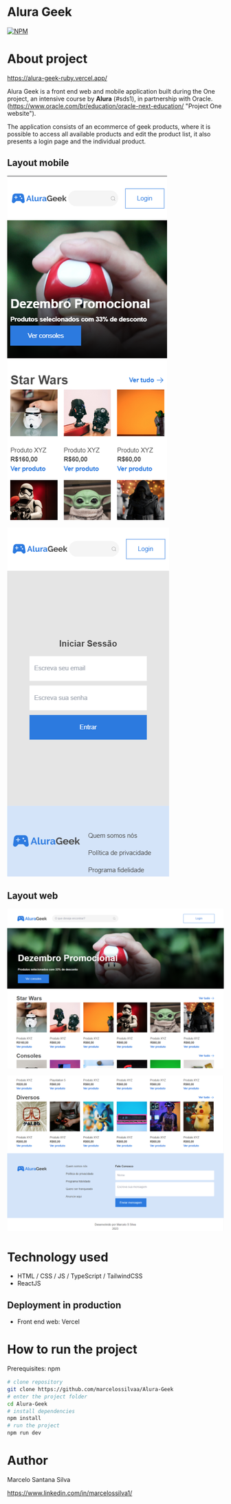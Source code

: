 # Alura Geek 
[![NPM](https://img.shields.io/npm/l/react)](https://github.com/marcelossilvaa/LICENCE/blob/main/LICENSE) 

# About project

https://alura-geek-ruby.vercel.app/

Alura Geek is a front end web and mobile application built during the One project, an intensive course by **Alura** (#sds1), in partnership with Oracle. (https://www.oracle.com/br/education/oracle-next-education/ "Project One website").

The application consists of an ecommerce of geek products, where it is possible to access all available products and edit the product list, it also presents a login page and the individual product.

## Layout mobile
![Mobile 1](https://github.com/marcelossilvaa/Alura-Geek/blob/main/src/assets/readme/Mobile-1.PNG)

![Mobile 2](https://github.com/marcelossilvaa/Alura-Geek/blob/main/src/assets/readme/Mobile-2.PNG)


## Layout web
![Web 1](https://github.com/marcelossilvaa/Alura-Geek/blob/main/src/assets/readme/Web-1.PNG)

![Web 2](https://github.com/marcelossilvaa/Alura-Geek/blob/main/src/assets/readme/Web-2.PNG)

# Technology used
- HTML / CSS / JS / TypeScript / TailwindCSS
- ReactJS

## Deployment in production
- Front end web: Vercel

# How to run the project

Prerequisites: npm

```bash
# clone repository
git clone https://github.com/marcelossilvaa/Alura-Geek
# enter the project folder
cd Alura-Geek
# install dependencies
npm install
# run the project
npm run dev
```

# Author

Marcelo Santana Silva

https://www.linkedin.com/in/marcelossilva1/

